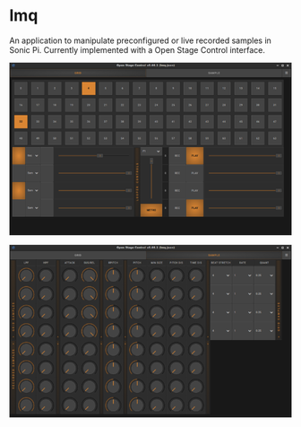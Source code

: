 # lmq

An application to manipulate preconfigured or live recorded samples in Sonic Pi. Currently implemented with a Open Stage Control interface.

![Grid and Live Looper Interface](lmq-grid-screen.png?raw=true "Grid and Live Looper interface")

![Sample Sound Control Interface](lmq-sample-screen.png?raw=true "Sample Sound Control Interface")

